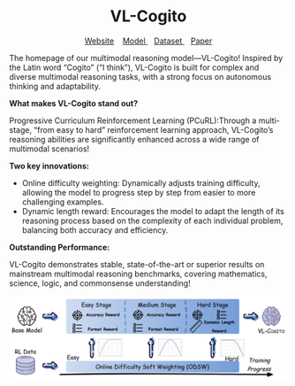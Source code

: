 <h1 align="center">VL-Cogito</h1>
<p align="center">
<a href="https://github.com/alibaba-damo-academy/VL-Cogito" target="_blank" rel="noopener">Website</a>
&nbsp;&nbsp;
<a href="https://huggingface.co/csyrf/VL-Cogito" target="_blank" rel="noopener"> Model </a>
&nbsp;&nbsp;
<a href="https://huggingface.co/datasets/csyrf/VL-Cogito" target="_blank" rel="noopener"> Dataset </a>
&nbsp;&nbsp;
<a href="https://arxiv.org/abs/2507.22607" target="_blank" rel="noopener">Paper</a>
</p>
The homepage of our multimodal reasoning model—VL-Cogito! 
Inspired by the Latin word “Cogito” (“I think”), VL-Cogito is built for complex and diverse multimodal reasoning tasks, with a strong focus on autonomous thinking and adaptability.

**What makes VL-Cogito stand out?**

Progressive Curriculum Reinforcement Learning (PCuRL):Through a multi-stage, “from easy to hard” reinforcement learning approach, VL-Cogito’s reasoning abilities are significantly enhanced across a wide range of multimodal scenarios!

**Two key innovations:**
+ Online difficulty weighting: Dynamically adjusts training difficulty, allowing the model to progress step by step from easier to more challenging examples.
+ Dynamic length reward: Encourages the model to adapt the length of its reasoning process based on the complexity of each individual problem, balancing both accuracy and efficiency.

**Outstanding Performance:**

VL-Cogito demonstrates stable, state-of-the-art or superior results on mainstream multimodal reasoning benchmarks, covering mathematics, science, logic, and commonsense understanding!

![The framework of our model.](./vl_cogito.png)
